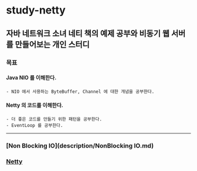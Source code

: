 
# study-netty

## 자바 네트워크 소녀 네티 책의 예제 공부와 비동기 웹 서버를 만들어보는 개인 스터디

### 목표

#### Java NIO 를 이해한다.
    - NIO 에서 사용하는 ByteBuffer, Channel 에 대한 개념을 공부한다.

#### Netty 의 코드를 이해한다.
    - 더 좋은 코드를 만들기 위한 패턴을 공부한다.
    - EventLoop 를 공부한다.

<hr>

### [Non Blocking IO](description/NonBlocking IO.md)

### [Netty](description/Netty.md)
